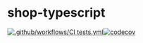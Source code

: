 # shop-typescript
[![.github/workflows/CI tests.yml](https://github.com/bandvov/shop-typescript/actions/workflows/CI%20tests.yml/badge.svg)](https://github.com/bandvov/shop-typescript/actions/workflows/CI%20tests.yml)[![codecov](https://codecov.io/gh/bandvov/shop-typescript/branch/main/graph/badge.svg?token=CJCBSH3WAC)](https://codecov.io/gh/bandvov/shop-typescript)
